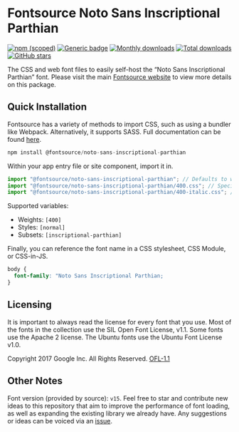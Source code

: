 # Fontsource Noto Sans Inscriptional Parthian

[![npm (scoped)](https://img.shields.io/npm/v/@fontsource/noto-sans-inscriptional-parthian?color=brightgreen)](https://www.npmjs.com/package/@fontsource/noto-sans-inscriptional-parthian) [![Generic badge](https://img.shields.io/badge/fontsource-passing-brightgreen)](https://github.com/fontsource/fontsource) [![Monthly downloads](https://badgen.net/npm/dm/@fontsource/noto-sans-inscriptional-parthian)](https://github.com/fontsource/fontsource) [![Total downloads](https://badgen.net/npm/dt/@fontsource/noto-sans-inscriptional-parthian)](https://github.com/fontsource/fontsource) [![GitHub stars](https://img.shields.io/github/stars/fontsource/fontsource.svg?style=social&label=Star)](https://github.com/fontsource/fontsource/stargazers)

The CSS and web font files to easily self-host the “Noto Sans Inscriptional Parthian” font. Please visit the main [Fontsource website](https://fontsource.org/fonts/noto-sans-inscriptional-parthian) to view more details on this package.

## Quick Installation

Fontsource has a variety of methods to import CSS, such as using a bundler like Webpack. Alternatively, it supports SASS. Full documentation can be found [here](https://fontsource.org/docs/introduction).

```javascript
npm install @fontsource/noto-sans-inscriptional-parthian
```

Within your app entry file or site component, import it in.

```javascript
import "@fontsource/noto-sans-inscriptional-parthian"; // Defaults to weight 400
import "@fontsource/noto-sans-inscriptional-parthian/400.css"; // Specify weight
import "@fontsource/noto-sans-inscriptional-parthian/400-italic.css"; // Specify weight and style

```

Supported variables:
- Weights: `[400]`
- Styles: `[normal]`
- Subsets: `[inscriptional-parthian]`

Finally, you can reference the font name in a CSS stylesheet, CSS Module, or CSS-in-JS.

```css
body {
  font-family: "Noto Sans Inscriptional Parthian;
}
```

## Licensing
It is important to always read the license for every font that you use.
Most of the fonts in the collection use the SIL Open Font License, v1.1. Some fonts use the Apache 2 license. The Ubuntu fonts use the Ubuntu Font License v1.0.

Copyright 2017 Google Inc. All Rights Reserved.
[OFL-1.1](http://scripts.sil.org/OFL)

## Other Notes
Font version (provided by source): `v15`.
Feel free to star and contribute new ideas to this repository that aim to improve the performance of font loading, as well as expanding the existing library we already have. Any suggestions or ideas can be voiced via an [issue](https://github.com/fontsource/fontsource/issues).